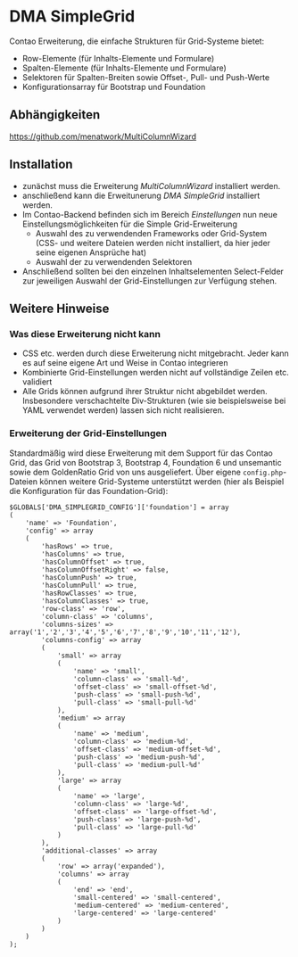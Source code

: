 # DMA SimpleGrid
Contao Erweiterung, die einfache Strukturen für Grid-Systeme bietet:
- Row-Elemente (für Inhalts-Elemente und Formulare)
- Spalten-Elemente (für Inhalts-Elemente und Formulare)
- Selektoren für Spalten-Breiten sowie Offset-, Pull- und Push-Werte
- Konfigurationsarray für Bootstrap und Foundation

## Abhängigkeiten
https://github.com/menatwork/MultiColumnWizard

## Installation
- zunächst muss die Erweiterung *MultiColumnWizard* installiert werden.
- anschließend kann die Erweitunerung *DMA SimpleGrid* installiert werden.
- Im Contao-Backend befinden sich im Bereich *Einstellungen* nun neue Einstellungsmöglichkeiten für die Simple Grid-Erweiterung
	- Auswahl des zu verwendenden Frameworks oder Grid-System (CSS- und weitere Dateien werden nicht installiert, da hier jeder seine eigenen Ansprüche hat)
	- Auswahl der zu verwendenden Selektoren
- Anschließend sollten bei den einzelnen Inhaltselementen Select-Felder zur jeweiligen Auswahl der Grid-Einstellungen zur Verfügung stehen.

## Weitere Hinweise
### Was diese Erweiterung nicht kann
- CSS etc. werden durch diese Erweiterung nicht mitgebracht. Jeder kann es auf seine eigene Art und Weise in Contao integrieren
- Kombinierte Grid-Einstellungen werden nicht auf vollständige Zeilen etc. validiert
- Alle Grids können aufgrund ihrer Struktur nicht abgebildet werden. Insbesondere verschachtelte Div-Strukturen (wie sie beispielsweise bei YAML verwendet werden) lassen sich nicht realisieren.

### Erweiterung der Grid-Einstellungen
Standardmäßig wird diese Erweiterung mit dem Support für das Contao Grid, das Grid von Bootstrap 3, Bootstrap 4, Foundation 6 und unsemantic sowie dem GoldenRatio Grid von uns ausgeliefert. Über eigene `config.php`-Dateien können weitere Grid-Systeme unterstützt werden (hier als Beispiel die Konfiguration für das Foundation-Grid):
```
$GLOBALS['DMA_SIMPLEGRID_CONFIG']['foundation'] = array
(
    'name' => 'Foundation',
    'config' => array
    (
        'hasRows' => true,
        'hasColumns' => true,
        'hasColumnOffset' => true,
        'hasColumnOffsetRight' => false,
        'hasColumnPush' => true,
        'hasColumnPull' => true,
        'hasRowClasses' => true,
        'hasColumnClasses' => true,
        'row-class' => 'row',
        'column-class' => 'columns',
        'columns-sizes' => array('1','2','3','4','5','6','7','8','9','10','11','12'),
        'columns-config' => array
        (
            'small' => array
            (
                'name' => 'small',
                'column-class' => 'small-%d',
                'offset-class' => 'small-offset-%d',
                'push-class' => 'small-push-%d',
                'pull-class' => 'small-pull-%d'
            ),
            'medium' => array
            (
                'name' => 'medium',
                'column-class' => 'medium-%d',
                'offset-class' => 'medium-offset-%d',
                'push-class' => 'medium-push-%d',
                'pull-class' => 'medium-pull-%d'
            ),
            'large' => array
            (
                'name' => 'large',
                'column-class' => 'large-%d',
                'offset-class' => 'large-offset-%d',
                'push-class' => 'large-push-%d',
                'pull-class' => 'large-pull-%d'
            )
        ),
        'additional-classes' => array
        (
            'row' => array('expanded'),
            'columns' => array
            (
                'end' => 'end',
                'small-centered' => 'small-centered',
                'medium-centered' => 'medium-centered',
                'large-centered' => 'large-centered'
            )
        )
    )
);
```

